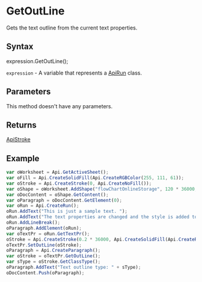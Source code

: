 # GetOutLine

Gets the text outline from the current text properties.

## Syntax

expression.GetOutLine();

`expression` - A variable that represents a [ApiRun](../ApiRun.md) class.

## Parameters

This method doesn't have any parameters.

## Returns

[ApiStroke](../../ApiStroke/ApiStroke.md)

## Example



```javascript
var oWorksheet = Api.GetActiveSheet();
var oFill = Api.CreateSolidFill(Api.CreateRGBColor(255, 111, 61));
var oStroke = Api.CreateStroke(0, Api.CreateNoFill());
var oShape = oWorksheet.AddShape("flowChartOnlineStorage", 120 * 36000, 70 * 36000, oFill, oStroke, 0, 2 * 36000, 0, 3 * 36000);
var oDocContent = oShape.GetContent();
var oParagraph = oDocContent.GetElement(0);
var oRun = Api.CreateRun();
oRun.AddText("This is just a sample text. ");
oRun.AddText("The text properties are changed and the style is added to the paragraph. ");
oRun.AddLineBreak();
oParagraph.AddElement(oRun);
var oTextPr = oRun.GetTextPr();
oStroke = Api.CreateStroke(0.2 * 36000, Api.CreateSolidFill(Api.CreateRGBColor(128, 128, 128)));
oTextPr.SetOutLine(oStroke);
oParagraph = Api.CreateParagraph();
var oStroke = oTextPr.GetOutLine();
var sType = oStroke.GetClassType();
oParagraph.AddText("Text outline type: " + sType);
oDocContent.Push(oParagraph);
```
